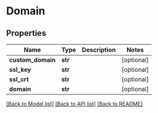 # Domain

## Properties
Name | Type | Description | Notes
------------ | ------------- | ------------- | -------------
**custom_domain** | **str** |  | [optional] 
**ssl_key** | **str** |  | [optional] 
**ssl_crt** | **str** |  | [optional] 
**domain** | **str** |  | [optional] 

[[Back to Model list]](../README.md#documentation-for-models) [[Back to API list]](../README.md#documentation-for-api-endpoints) [[Back to README]](../README.md)


